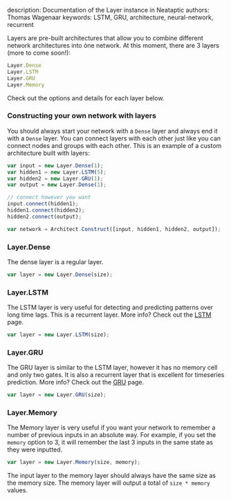 description: Documentation of the Layer instance in Neataptic
authors: Thomas Wagenaar
keywords: LSTM, GRU, architecture, neural-network, recurrent


Layers are pre-built architectures that allow you to combine different network
architectures into óne network. At this moment, there are 3 layers (more to come soon!):

```javascript
Layer.Dense
Layer.LSTM
Layer.GRU
Layer.Memory
```

Check out the options and details for each layer below.

### Constructing your own network with layers
You should always start your network with a `Dense` layer and always end it with
a `Dense` layer. You can connect layers with each other just like you can connect
nodes and groups with each other. This is an example of a custom architecture
built with layers:

```javascript
var input = new Layer.Dense(1);
var hidden1 = new Layer.LSTM(5);
var hidden2 = new Layer.GRU(1);
var output = new Layer.Dense(1);

// connect however you want
input.connect(hidden1);
hidden1.connect(hidden2);
hidden2.connect(output);

var network = Architect.Construct([input, hidden1, hidden2, output]);
```

### Layer.Dense
The dense layer is a regular layer.

```javascript
var layer = new Layer.Dense(size);
```

### Layer.LSTM
The LSTM layer is very useful for detecting and predicting patterns over long
time lags. This is a recurrent layer. More info? Check out the [LSTM](../builtins/lstm.md) page.

```javascript
var layer = new Layer.LSTM(size);
```

### Layer.GRU
The GRU layer is similar to the LSTM layer, however it has no memory cell and only
two gates. It is also a recurrent layer that is excellent for timeseries prediction.
More info? Check out the [GRU](../builtins/gru.md) page.

```javascript
var layer = new Layer.GRU(size);
```

### Layer.Memory
The Memory layer is very useful if you want your network to remember a number of
previous inputs in an absolute way. For example, if you set the `memory` option to
3, it will remember the last 3 inputs in the same state as they were inputted.

```javascript
var layer = new Layer.Memory(size, memory);
```

The input layer to the memory layer should always have the same size as the memory size.
The memory layer will output a total of `size * memory` values.
